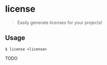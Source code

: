 # license

> Easily generate licenses for your projects!

## Usage

```
$ license <license>
```

TODO
